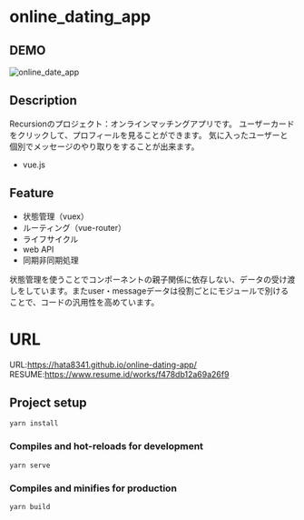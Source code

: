 
# online_dating_app

## DEMO
![online_date_app](https://user-images.githubusercontent.com/83937097/180899530-04678695-cc47-4a8c-926c-6598a04e45e6.gif)
## Description

Recursionのプロジェクト：オンラインマッチングアプリです。
ユーザーカードをクリックして、プロフィールを見ることができます。
気に入ったユーザーと個別でメッセージのやり取りをすることが出来ます。
- vue.js
## Feature
- 状態管理（vuex）
- ルーティング（vue-router）
- ライフサイクル
- web API
- 同期非同期処理

状態管理を使うことでコンポーネントの親子関係に依存しない、データの受け渡しをしています。またuser・messageデータは役割ごとにモジュールで別けることで、コードの汎用性を高めています。
# URL

URL:https://hata8341.github.io/online-dating-app/
RESUME:https://www.resume.id/works/f478db12a69a26f9
## Project setup

```
yarn install
```

### Compiles and hot-reloads for development

```
yarn serve
```

### Compiles and minifies for production

```
yarn build
```
